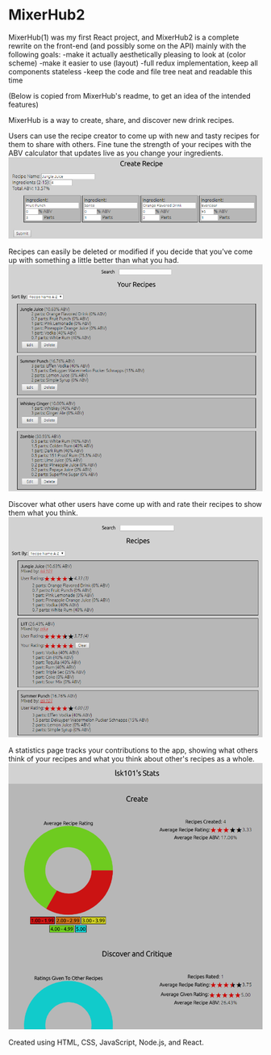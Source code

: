 # MixerHub2

MixerHub(1) was my first React project, and MixerHub2 is a complete rewrite on the front-end (and possibly some on the API) mainly with the following goals:
-make it actually aesthetically pleasing to look at (color scheme)
-make it easier to use (layout)
-full redux implementation, keep all components stateless
-keep the code and file tree neat and readable this time

(Below is copied from MixerHub's readme, to get an idea of the intended features) 

MixerHub is a way to create, share, and discover new drink recipes.

Users can use the recipe creator to come up with new and tasty recipes for them to share with others. Fine tune the strength of your recipes with the ABV calculator that updates live as you change your ingredients.
![Users can use the recipe creator to come up with new and tasty recipes for them to share with others. Fine tune the strength of your recipes with the ABV calculator that updates live as you change your ingredients.](https://raw.githubusercontent.com/LsK101/mixer-hub-client/master/public/screenshots/3.PNG)

Recipes can easily be deleted or modified if you decide that you've come up with something a little better than what you had.
![Recipes can easily be deleted or modified if you decide that you've come up with something a little better than what you had.](https://raw.githubusercontent.com/LsK101/mixer-hub-client/master/public/screenshots/4.PNG)

Discover what other users have come up with and rate their recipes to show them what you think.
![Discover what other users have come up with and rate their recipes to show them what you think.](https://raw.githubusercontent.com/LsK101/mixer-hub-client/master/public/screenshots/1.PNG)

A statistics page tracks your contributions to the app, showing what others think of your recipes and what you think about other's recipes as a whole.
![A statistics page tracks your contributions to the app, showing what others think of your recipes and what you think about other's recipes as a whole.](https://raw.githubusercontent.com/LsK101/mixer-hub-client/master/public/screenshots/2.PNG)

Created using HTML, CSS, JavaScript, Node.js, and React.